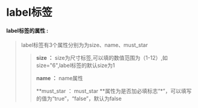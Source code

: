 # label**标签**

#### label**标签的属性 :**

> label标签有3个属性分别为为size、name、must\_star
>
> > **size ：** size为尺寸标签,可以填的数值范围为（1-12）,如size="6",label标签的默认size为1
> >
> > **name ：** name属性
> >
> > **must\_star ： must\_star **属性为是否加必填标志“\*”，可以填写的值为“true”，“false”，默认为false

#### 



